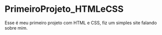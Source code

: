 # PrimeiroProjeto_HTMLeCSS
Esse é meu primeiro projeto com HTML e CSS, fiz um simples site falando sobre mim.
